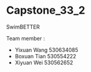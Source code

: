 # Capstone_33_2

SwimBETTER

Team member :

- Yixuan Wang 530634085
- Boxuan Tian 530554222
- Xiyuan Wei  530562652
